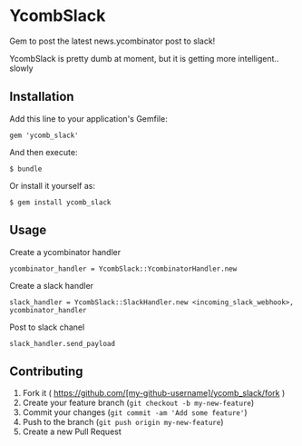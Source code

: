 # YcombSlack

Gem to post the latest news.ycombinator post to slack!

YcombSlack is pretty dumb at moment, but it is getting more intelligent.. slowly

## Installation

Add this line to your application's Gemfile:

    gem 'ycomb_slack'

And then execute:

    $ bundle

Or install it yourself as:

    $ gem install ycomb_slack

## Usage

Create a ycombinator handler

    ycombinator_handler = YcombSlack::YcombinatorHandler.new
   
Create a slack handler

    slack_handler = YcombSlack::SlackHandler.new <incoming_slack_webhook>, ycombinator_handler
    
Post to slack chanel

    slack_handler.send_payload
    

## Contributing

1. Fork it ( https://github.com/[my-github-username]/ycomb_slack/fork )
2. Create your feature branch (`git checkout -b my-new-feature`)
3. Commit your changes (`git commit -am 'Add some feature'`)
4. Push to the branch (`git push origin my-new-feature`)
5. Create a new Pull Request
